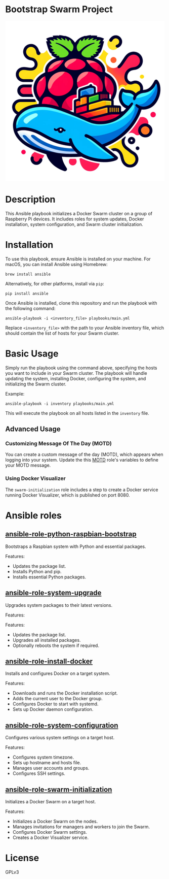 Bootstrap Swarm Project 
=============================

![bootstrap-swarm-project](bootstrap-swarm-project.webp)

# Description

This Ansible playbook initializes a Docker Swarm cluster on a group of Raspberry Pi devices. It includes roles for system updates, Docker installation, system configuration, and Swarm cluster initialization.

# Installation

To use this playbook, ensure Ansible is installed on your machine. For macOS, you can install Ansible using Homebrew:
```
brew install ansible
```
Alternatively, for other platforms, install via `pip`:
```
pip install ansible
```

Once Ansible is installed, clone this repository and run the playbook with the following command:
```
ansible-playbook -i <inventory_file> playbooks/main.yml
```
Replace `<inventory_file>` with the path to your Ansible inventory file, which should contain the list of hosts for your Swarm cluster.

# Basic Usage

Simply run the playbook using the command above, specifying the hosts you want to include in your Swarm cluster. The playbook will handle updating the system, installing Docker, configuring the system, and initializing the Swarm cluster.

Example:
```
ansible-playbook -i inventory playbooks/main.yml
```
This will execute the playbook on all hosts listed in the `inventory` file.

## Advanced Usage

### Customizing Message Of The Day (MOTD)

You can create a custom message of the day (MOTD), which appears when logging into your system. Update the this [MOTD](playbooks/roles/ansible-role-system-configuration/files/motd) role's variables to define your MOTD message.

### Using Docker Visualizer

The `swarm-initialization` role includes a step to create a Docker service running Docker Visualizer, which is published on port 8080.

# Ansible roles

## [ansible-role-python-raspbian-bootstrap](playbooks/roles/ansible-role-python-raspbian-bootstrap/)

Bootstraps a Raspbian system with Python and essential packages.

Features:

- Updates the package list.
- Installs Python and pip.
- Installs essential Python packages.

## [ansible-role-system-upgrade](playbooks/roles/ansible-role-system-upgrade/)

Upgrades system packages to their latest versions.

Features:

Features:
- Updates the package list.
- Upgrades all installed packages.
- Optionally reboots the system if required.

## [ansible-role-install-docker](playbooks/roles/ansible-role-install-docker/)

Installs and configures Docker on a target system.

Features:
- Downloads and runs the Docker installation script.
- Adds the current user to the Docker group.
- Configures Docker to start with systemd.
- Sets up Docker daemon configuration.

## [ansible-role-system-configuration](playbooks/roles/ansible-role-system-configuration/)

Configures various system settings on a target host.

Features:
- Configures system timezone.
- Sets up hostname and hosts file.
- Manages user accounts and groups.
- Configures SSH settings.

## [ansible-role-swarm-initialization](playbooks/roles/ansible-role-swarm-initialization/)

Initializes a Docker Swarm on a target host.

Features:
- Initializes a Docker Swarm on the nodes.
- Manages invitations for managers and workers to join the Swarm.
- Configures Docker Swarm settings.
- Creates a Docker Visualizer service.

# License
GPLv3